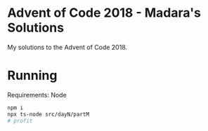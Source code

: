 # Advent of Code 2018 - Madara's Solutions
My solutions to the Advent of Code 2018.

# Running

Requirements: Node

```bash
npm i
npx ts-node src/dayN/partM
# profit
```
